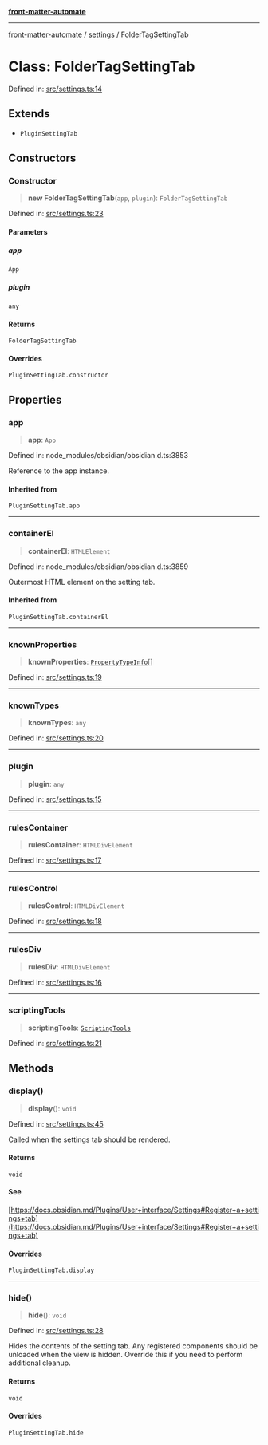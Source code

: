[**front-matter-automate**](../../README.md)

***

[front-matter-automate](../../modules.md) / [settings](../README.md) / FolderTagSettingTab

# Class: FolderTagSettingTab

Defined in: [src/settings.ts:14](https://github.com/Christian-Me/folder-to-tags-plugin/blob/c4f3804089f2bfe27979efdfa349dd5a9da04cc5/src/settings.ts#L14)

## Extends

- `PluginSettingTab`

## Constructors

### Constructor

> **new FolderTagSettingTab**(`app`, `plugin`): `FolderTagSettingTab`

Defined in: [src/settings.ts:23](https://github.com/Christian-Me/folder-to-tags-plugin/blob/c4f3804089f2bfe27979efdfa349dd5a9da04cc5/src/settings.ts#L23)

#### Parameters

##### app

`App`

##### plugin

`any`

#### Returns

`FolderTagSettingTab`

#### Overrides

`PluginSettingTab.constructor`

## Properties

### app

> **app**: `App`

Defined in: node\_modules/obsidian/obsidian.d.ts:3853

Reference to the app instance.

#### Inherited from

`PluginSettingTab.app`

***

### containerEl

> **containerEl**: `HTMLElement`

Defined in: node\_modules/obsidian/obsidian.d.ts:3859

Outermost HTML element on the setting tab.

#### Inherited from

`PluginSettingTab.containerEl`

***

### knownProperties

> **knownProperties**: [`PropertyTypeInfo`](../../types/type-aliases/PropertyTypeInfo.md)[]

Defined in: [src/settings.ts:19](https://github.com/Christian-Me/folder-to-tags-plugin/blob/c4f3804089f2bfe27979efdfa349dd5a9da04cc5/src/settings.ts#L19)

***

### knownTypes

> **knownTypes**: `any`

Defined in: [src/settings.ts:20](https://github.com/Christian-Me/folder-to-tags-plugin/blob/c4f3804089f2bfe27979efdfa349dd5a9da04cc5/src/settings.ts#L20)

***

### plugin

> **plugin**: `any`

Defined in: [src/settings.ts:15](https://github.com/Christian-Me/folder-to-tags-plugin/blob/c4f3804089f2bfe27979efdfa349dd5a9da04cc5/src/settings.ts#L15)

***

### rulesContainer

> **rulesContainer**: `HTMLDivElement`

Defined in: [src/settings.ts:17](https://github.com/Christian-Me/folder-to-tags-plugin/blob/c4f3804089f2bfe27979efdfa349dd5a9da04cc5/src/settings.ts#L17)

***

### rulesControl

> **rulesControl**: `HTMLDivElement`

Defined in: [src/settings.ts:18](https://github.com/Christian-Me/folder-to-tags-plugin/blob/c4f3804089f2bfe27979efdfa349dd5a9da04cc5/src/settings.ts#L18)

***

### rulesDiv

> **rulesDiv**: `HTMLDivElement`

Defined in: [src/settings.ts:16](https://github.com/Christian-Me/folder-to-tags-plugin/blob/c4f3804089f2bfe27979efdfa349dd5a9da04cc5/src/settings.ts#L16)

***

### scriptingTools

> **scriptingTools**: [`ScriptingTools`](../../tools/classes/ScriptingTools.md)

Defined in: [src/settings.ts:21](https://github.com/Christian-Me/folder-to-tags-plugin/blob/c4f3804089f2bfe27979efdfa349dd5a9da04cc5/src/settings.ts#L21)

## Methods

### display()

> **display**(): `void`

Defined in: [src/settings.ts:45](https://github.com/Christian-Me/folder-to-tags-plugin/blob/c4f3804089f2bfe27979efdfa349dd5a9da04cc5/src/settings.ts#L45)

Called when the settings tab should be rendered.

#### Returns

`void`

#### See

[https://docs.obsidian.md/Plugins/User+interface/Settings#Register+a+settings+tab](https://docs.obsidian.md/Plugins/User+interface/Settings#Register+a+settings+tab)

#### Overrides

`PluginSettingTab.display`

***

### hide()

> **hide**(): `void`

Defined in: [src/settings.ts:28](https://github.com/Christian-Me/folder-to-tags-plugin/blob/c4f3804089f2bfe27979efdfa349dd5a9da04cc5/src/settings.ts#L28)

Hides the contents of the setting tab.
Any registered components should be unloaded when the view is hidden.
Override this if you need to perform additional cleanup.

#### Returns

`void`

#### Overrides

`PluginSettingTab.hide`
